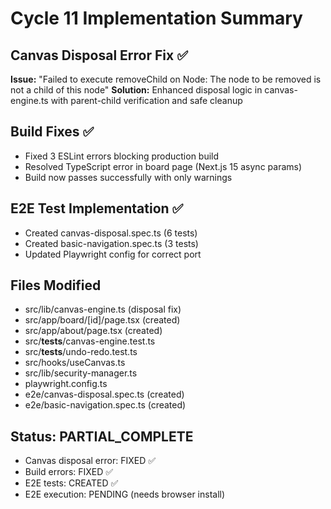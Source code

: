 # Cycle 11 Implementation Summary

## Canvas Disposal Error Fix ✅
**Issue:** "Failed to execute removeChild on Node: The node to be removed is not a child of this node"
**Solution:** Enhanced disposal logic in canvas-engine.ts with parent-child verification and safe cleanup

## Build Fixes ✅
- Fixed 3 ESLint errors blocking production build
- Resolved TypeScript error in board page (Next.js 15 async params)
- Build now passes successfully with only warnings

## E2E Test Implementation ✅
- Created canvas-disposal.spec.ts (6 tests)
- Created basic-navigation.spec.ts (3 tests)
- Updated Playwright config for correct port

## Files Modified
- src/lib/canvas-engine.ts (disposal fix)
- src/app/board/[id]/page.tsx (created)
- src/app/about/page.tsx (created)
- src/__tests__/canvas-engine.test.ts
- src/__tests__/undo-redo.test.ts
- src/hooks/useCanvas.ts
- src/lib/security-manager.ts
- playwright.config.ts
- e2e/canvas-disposal.spec.ts (created)
- e2e/basic-navigation.spec.ts (created)

## Status: PARTIAL_COMPLETE
- Canvas disposal error: FIXED ✅
- Build errors: FIXED ✅
- E2E tests: CREATED ✅
- E2E execution: PENDING (needs browser install)

<!-- FEATURES_STATUS: PARTIAL_COMPLETE -->
